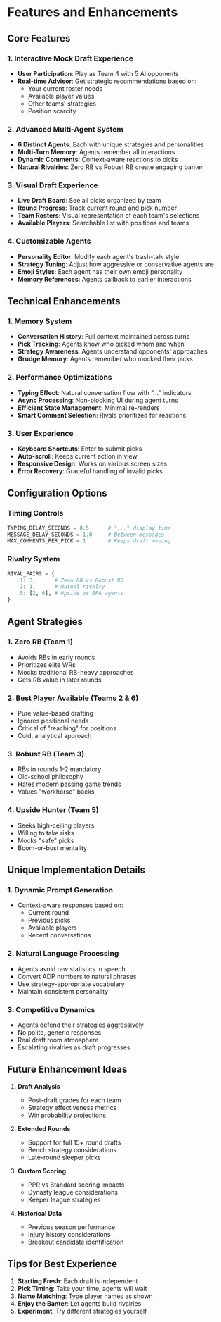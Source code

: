 # Features and Enhancements

## Core Features

### 1. Interactive Mock Draft Experience
- **User Participation**: Play as Team 4 with 5 AI opponents
- **Real-time Advisor**: Get strategic recommendations based on:
  - Your current roster needs
  - Available player values
  - Other teams' strategies
  - Position scarcity

### 2. Advanced Multi-Agent System
- **6 Distinct Agents**: Each with unique strategies and personalities
- **Multi-Turn Memory**: Agents remember all interactions
- **Dynamic Comments**: Context-aware reactions to picks
- **Natural Rivalries**: Zero RB vs Robust RB create engaging banter

### 3. Visual Draft Experience
- **Live Draft Board**: See all picks organized by team
- **Round Progress**: Track current round and pick number
- **Team Rosters**: Visual representation of each team's selections
- **Available Players**: Searchable list with positions and teams

### 4. Customizable Agents
- **Personality Editor**: Modify each agent's trash-talk style
- **Strategy Tuning**: Adjust how aggressive or conservative agents are
- **Emoji Styles**: Each agent has their own emoji personality
- **Memory References**: Agents callback to earlier interactions

## Technical Enhancements

### 1. Memory System
- **Conversation History**: Full context maintained across turns
- **Pick Tracking**: Agents know who picked whom and when
- **Strategy Awareness**: Agents understand opponents' approaches
- **Grudge Memory**: Agents remember who mocked their picks

### 2. Performance Optimizations
- **Typing Effect**: Natural conversation flow with "..." indicators
- **Async Processing**: Non-blocking UI during agent turns
- **Efficient State Management**: Minimal re-renders
- **Smart Comment Selection**: Rivals prioritized for reactions

### 3. User Experience
- **Keyboard Shortcuts**: Enter to submit picks
- **Auto-scroll**: Keeps current action in view
- **Responsive Design**: Works on various screen sizes
- **Error Recovery**: Graceful handling of invalid picks

## Configuration Options

### Timing Controls
```python
TYPING_DELAY_SECONDS = 0.5      # "..." display time
MESSAGE_DELAY_SECONDS = 1.0     # Between messages
MAX_COMMENTS_PER_PICK = 1       # Keeps draft moving
```

### Rivalry System
```python
RIVAL_PAIRS = {
    1: 3,      # Zero RB vs Robust RB
    3: 1,      # Mutual rivalry
    5: [2, 6], # Upside vs BPA agents
}
```

## Agent Strategies

### 1. Zero RB (Team 1)
- Avoids RBs in early rounds
- Prioritizes elite WRs
- Mocks traditional RB-heavy approaches
- Gets RB value in later rounds

### 2. Best Player Available (Teams 2 & 6)
- Pure value-based drafting
- Ignores positional needs
- Critical of "reaching" for positions
- Cold, analytical approach

### 3. Robust RB (Team 3)
- RBs in rounds 1-2 mandatory
- Old-school philosophy
- Hates modern passing game trends
- Values "workhorse" backs

### 4. Upside Hunter (Team 5)
- Seeks high-ceiling players
- Willing to take risks
- Mocks "safe" picks
- Boom-or-bust mentality

## Unique Implementation Details

### 1. Dynamic Prompt Generation
- Context-aware responses based on:
  - Current round
  - Previous picks
  - Available players
  - Recent conversations

### 2. Natural Language Processing
- Agents avoid raw statistics in speech
- Convert ADP numbers to natural phrases
- Use strategy-appropriate vocabulary
- Maintain consistent personality

### 3. Competitive Dynamics
- Agents defend their strategies aggressively
- No polite, generic responses
- Real draft room atmosphere
- Escalating rivalries as draft progresses

## Future Enhancement Ideas

1. **Draft Analysis**
   - Post-draft grades for each team
   - Strategy effectiveness metrics
   - Win probability projections

2. **Extended Rounds**
   - Support for full 15+ round drafts
   - Bench strategy considerations
   - Late-round sleeper picks

3. **Custom Scoring**
   - PPR vs Standard scoring impacts
   - Dynasty league considerations
   - Keeper league strategies

4. **Historical Data**
   - Previous season performance
   - Injury history considerations
   - Breakout candidate identification

## Tips for Best Experience

1. **Starting Fresh**: Each draft is independent
2. **Pick Timing**: Take your time, agents will wait
3. **Name Matching**: Type player names as shown
4. **Enjoy the Banter**: Let agents build rivalries
5. **Experiment**: Try different strategies yourself 